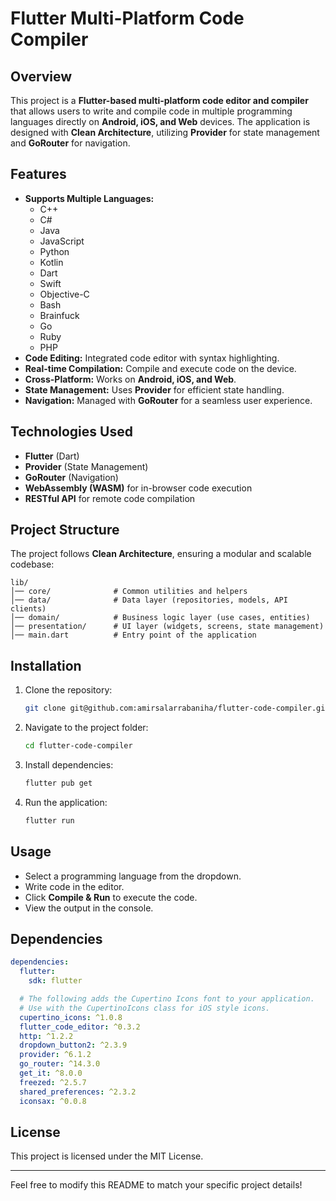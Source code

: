 # Flutter Multi-Platform Code Compiler

## Overview
This project is a **Flutter-based multi-platform code editor and compiler** that allows users to write and compile code in multiple programming languages directly on **Android, iOS, and Web** devices. The application is designed with **Clean Architecture**, utilizing **Provider** for state management and **GoRouter** for navigation.

## Features
- **Supports Multiple Languages:**
    - C++
    - C#
    - Java
    - JavaScript
    - Python
    - Kotlin
    - Dart
    - Swift
    - Objective-C
    - Bash
    - Brainfuck
    - Go
    - Ruby
    - PHP
- **Code Editing:** Integrated code editor with syntax highlighting.
- **Real-time Compilation:** Compile and execute code on the device.
- **Cross-Platform:** Works on **Android, iOS, and Web**.
- **State Management:** Uses **Provider** for efficient state handling.
- **Navigation:** Managed with **GoRouter** for a seamless user experience.

## Technologies Used
- **Flutter** (Dart)
- **Provider** (State Management)
- **GoRouter** (Navigation)
- **WebAssembly (WASM)** for in-browser code execution
- **RESTful API** for remote code compilation

## Project Structure
The project follows **Clean Architecture**, ensuring a modular and scalable codebase:

```
lib/
│── core/              # Common utilities and helpers
│── data/              # Data layer (repositories, models, API clients)
│── domain/            # Business logic layer (use cases, entities)
│── presentation/      # UI layer (widgets, screens, state management)
│── main.dart          # Entry point of the application
```

## Installation
1. Clone the repository:
   ```sh
   git clone git@github.com:amirsalarrabaniha/flutter-code-compiler.git
   ```
2. Navigate to the project folder:
   ```sh
   cd flutter-code-compiler
   ```
3. Install dependencies:
   ```sh
   flutter pub get
   ```
4. Run the application:
   ```sh
   flutter run
   ```

## Usage
- Select a programming language from the dropdown.
- Write code in the editor.
- Click **Compile & Run** to execute the code.
- View the output in the console.

## Dependencies
```yaml
dependencies:
  flutter:
    sdk: flutter

  # The following adds the Cupertino Icons font to your application.
  # Use with the CupertinoIcons class for iOS style icons.
  cupertino_icons: ^1.0.8
  flutter_code_editor: ^0.3.2
  http: ^1.2.2
  dropdown_button2: ^2.3.9
  provider: ^6.1.2
  go_router: ^14.3.0
  get_it: ^8.0.0
  freezed: ^2.5.7
  shared_preferences: ^2.3.2
  iconsax: ^0.0.8
```

## License
This project is licensed under the MIT License.

---
Feel free to modify this README to match your specific project details!

